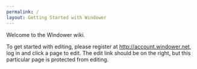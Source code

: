 ```yaml
---
permalink: /
layout: Getting Started with Windower
---
```


Welcome to the Windower wiki.

To get started with editing, please register at http://account.windower.net, log in and click a page to edit.  The edit link should be on the right, but this particular page is protected from editing.
